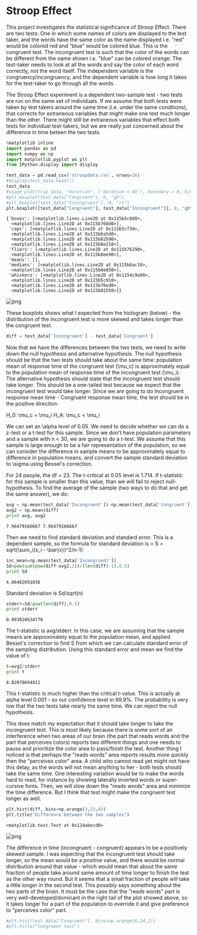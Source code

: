 
# Stroop Effect

This project investigates the statistical significance of Stroop Effect. There are two tests: One in which some names of colors are displayed to the test taker, and the words have the same color as the name displayed i.e. "red" would be colored red and "blue" would be colored blue. This is the congruent test. The incongruent test is such that the color of the words can be different from the name shown i.e. "blue" can be colored orange. The test-taker needs to look at all the words and say the color of each word correctly, not the word itself. The independent variable is the congruency/incongruency, and the dependent variable is how long it takes for the test-taker to go through all the words.

The Stroop Effect experiment is a dependent two-sample test - two tests are run on the same set of individuals. If we assume that both tests were taken by test takers around the same time (i.e. under the same conditions), that corrects for extraneous variables that might make one test much longer than the other. There might still be extraneous variables that effect both tests for individual test-takers, but we are really just concerned about the difference in time beteen the two tests.


```python
%matplotlib inline
import pandas as pd
import numpy as np
import matplotlib.pyplot as plt
from IPython.display import display

test_data = pd.read_csv('stroopdata.csv', nrows=26)
#display(test_data.head())
test_data
#usage_plot(trip_data, "duration", ['duration < 60'], boundary = 0, bin_width = 5)
#plt.boxplot(test_data["Congruent"], 0, "gD")
#plt.boxplot(test_data["Incongruent"], 0, "rs")
plt.boxplot([test_data["Congruent"], test_data["Incongruent"]], 0, "gD")
```




    {'boxes': [<matplotlib.lines.Line2D at 0x115b5c0d0>,
      <matplotlib.lines.Line2D at 0x115b768d0>],
     'caps': [<matplotlib.lines.Line2D at 0x115b5cf50>,
      <matplotlib.lines.Line2D at 0x115b6a5d0>,
      <matplotlib.lines.Line2D at 0x115b82b90>,
      <matplotlib.lines.Line2D at 0x115b8e210>],
     'fliers': [<matplotlib.lines.Line2D at 0x115b76290>,
      <matplotlib.lines.Line2D at 0x115b8ee90>],
     'means': [],
     'medians': [<matplotlib.lines.Line2D at 0x115b6ac10>,
      <matplotlib.lines.Line2D at 0x115b8e850>],
     'whiskers': [<matplotlib.lines.Line2D at 0x1154c9a90>,
      <matplotlib.lines.Line2D at 0x115b5c910>,
      <matplotlib.lines.Line2D at 0x115b76ed0>,
      <matplotlib.lines.Line2D at 0x115b82550>]}




![png](output_2_1.png)


These boxplots shows what I expected from the histogram (below) - the distribution of the incongruent test is more skewed and takes longer than the congruent test.


```python
diff = test_data['Incongruent'] - test_data['Congruent']
```

Now that we have the differences between the two tests, we need to write down the null hypothesis and alternative hypothesis. The null hypothesis should be that the two tests should take about the same time: population mean of response time of the congruent test (\mu_c) is approximately equal to the population mean of response time of the incongruent test (\mu_i). The alternative hypothesis should state that the incongruent test should take longer. This should be a one-tailed test because we expect that the incongruent test would take longer. Since we are going to do Incongruent response mean time - Congruent response mean time, the test should be in the positive direciton:

H_0: \mu_c = \mu_i
H_A: \mu_c < \mu_i

We can set an \alpha level of 0.05. We need to decide whether we can do a z-test or a t-test for this sample. Since we don't have population parameters and a sample with n < 30, we are going to do a t-test. We assume that this sample is large enough to be a fair representation of the population, so we can consider the difference in sample means to be approximately equal to difference in population means, and convert the sample standard deviation to \sigma using Bessel's correction.

For 24 people, the df = 23. The t-critical at 0.05 level is 1.714. If t-statistic for this sample is smaller than this value, than we will fail to reject null-hypothesis. To find the average of the sample (two ways to do that and get the same answer), we do:


```python
avg = np.mean(test_data['Incongruent'])-np.mean(test_data['Congruent'])
avg2 = np.mean(diff)
print avg, avg2
```

    7.96479166667 7.96479166667


Then we need to find standard deviation and standard error. This is a dependent sample, so the formula for standard deviation is = S = sqrt(\sum_i(x_i - \bar{x})^2/n-1):


```python
inc_mean=np.mean(test_data['Incongruent'])
Sd=pow(sum(pow(diff-avg2,2))/(len(diff)-1),0.5)
print Sd
```

    4.86482691036

Standard deviation is Sd/sqrt(n)

```python
stderr=Sd/pow(len(diff),0.5)
print stderr
```

    0.993028634778


The t-statistic is avg/stderr. In this case, we are assuming that the sample means are approximately equal to the population mean, and applied Bessel's correction to find S from which we can calculate standard error of the sampling distribution. Using this standard error and mean we find the value of t:


```python
t=avg2/stderr
print t
```

    8.02070694411


This t-statistic is much higher than the critical t-value. This is actually at alpha level 0.001 - so our confidence level in 99.9%. The probability is very low that the two tests take nearly the same time. We can reject the null hypothesis.

This does match my expectation that it should take longer to take the incongruent test. This is most likely because there is some sort of an interference when two areas of our brain (the part that reads words and the part that perceives colors) reports two different things and one needs to pause and prioritize the color area to pass/finish the test. Another thing I noticed is that perhaps the "reads words" area reports results more quickly then the "perceives color" area. A child who cannot read yet might not have this delay, as the words will not mean anything to her - both tests should take the same time. One interesting variation would be to make the words hard to read, for instance by showing laterally inverted words or super-cursive fonts. Then, we will slow down the "reads words" area and minimize the time difference. But I think that test might make the congruent test longer as well. 


```python
plt.hist(diff, bins=np.arange(3,23,4))
plt.title("Difference between the two samples")
```




    <matplotlib.text.Text at 0x114abecd0>




![png](output_14_1.png)


The difference in time (incongruent - congruent) appears to be a positively skewed sample. I was expecting that the incongruent test should take longer, so the mean would be a positive value, and there would be normal distribution around that value - which would mean that about the same fraction of people take around same amount of time longer to finish the test as the other way round. But it seems that a small fraction of people will take a little longer in the second test. This possibly says something about the two parts of the brain. It must be the case that the "reads words" part is very well-developed/dominant in the right tail of the plot showed above, so it takes longer for a part of the population to override it and give preference to "perceives color" part.


```python
#plt.hist(test_data["Congruent"], bins=np.arange(6,24,2))
#plt.title("Congruent test")
```


